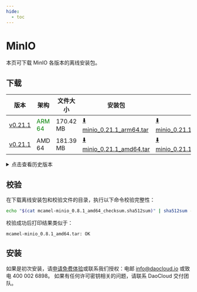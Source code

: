 ```yaml
---
hide:
  - toc
---
```


# MinIO

本页可下载 MinIO 各版本的离线安装包。

## 下载

| 版本 | 架构 | 文件大小 | 安装包 | 校验文件 | 更新日期 |
| ---- | --- | ------ | ------ | ------ | ------- |
| [v0.21.1](../../../middleware/minio/release-notes.md) | <font color=green>ARM 64</font> | 170.42 MB | [:arrow_down: minio_0.21.1_arm64.tar](https://qiniu-download-public.daocloud.io/DaoCloud_Enterprise/mcamel-minio_0.21.1_arm64.tar) | [:arrow_down: minio_0.21.1_arm64_checksum.sha512sum](https://qiniu-download-public.daocloud.io/DaoCloud_Enterprise/mcamel-minio_0.21.1_arm64_checksum.sha512sum) | 2025-05-13 |
| [v0.21.1](../../../middleware/minio/release-notes.md) | AMD 64 | 181.39 MB | [:arrow_down: minio_0.21.1_amd64.tar](https://qiniu-download-public.daocloud.io/DaoCloud_Enterprise/mcamel-minio_0.21.1_amd64.tar) | [:arrow_down: minio_0.21.1_amd64_checksum.sha512sum](https://qiniu-download-public.daocloud.io/DaoCloud_Enterprise/mcamel-minio_0.21.1_amd64_checksum.sha512sum) | 2025-05-13 |

<details>
<summary>点击查看历史版本</summary>
| 版本 | 架构 | 文件大小 | 安装包 | 校验文件 | 更新日期 |
| ---- | --- | ------ | ------ | ------ | ------- |
| [v0.21.0](../../../middleware/minio/release-notes.md) | <font color=green>ARM 64</font> | 222.45 MB | [:arrow_down: minio_0.21.0_arm64.tar](https://qiniu-download-public.daocloud.io/DaoCloud_Enterprise/mcamel-minio_0.21.0_arm64.tar) | [:arrow_down: minio_0.21.0_arm64_checksum.sha512sum](https://qiniu-download-public.daocloud.io/DaoCloud_Enterprise/mcamel-minio_0.21.0_arm64_checksum.sha512sum) | 2024-12-12 |
| [v0.21.0](../../../middleware/minio/release-notes.md) | AMD 64 | 233.30 MB | [:arrow_down: minio_0.21.0_amd64.tar](https://qiniu-download-public.daocloud.io/DaoCloud_Enterprise/mcamel-minio_0.21.0_amd64.tar) | [:arrow_down: minio_0.21.0_amd64_checksum.sha512sum](https://qiniu-download-public.daocloud.io/DaoCloud_Enterprise/mcamel-minio_0.21.0_amd64_checksum.sha512sum) | 2024-12-12 |
| [v0.20.0](../../../middleware/minio/release-notes.md) | <font color=green>ARM 64</font> | 222.56 MB | [:arrow_down: minio_0.20.0_arm64.tar](https://qiniu-download-public.daocloud.io/DaoCloud_Enterprise/mcamel-minio_0.20.0_arm64.tar) | [:arrow_down: minio_0.20.0_arm64_checksum.sha512sum](https://qiniu-download-public.daocloud.io/DaoCloud_Enterprise/mcamel-minio_0.20.0_arm64_checksum.sha512sum) | 2024-11-05 |
| [v0.20.0](../../../middleware/minio/release-notes.md) | AMD 64 | 233.39 MB | [:arrow_down: minio_0.20.0_amd64.tar](https://qiniu-download-public.daocloud.io/DaoCloud_Enterprise/mcamel-minio_0.20.0_amd64.tar) | [:arrow_down: minio_0.20.0_amd64_checksum.sha512sum](https://qiniu-download-public.daocloud.io/DaoCloud_Enterprise/mcamel-minio_0.20.0_amd64_checksum.sha512sum) | 2024-11-05 |
| [v0.19.0](../../../middleware/minio/release-notes.md) | <font color=green>ARM 64</font> | 217.50 MB | [:arrow_down: minio_0.19.0_arm64.tar](https://qiniu-download-public.daocloud.io/DaoCloud_Enterprise/mcamel-minio_0.19.0_arm64.tar) | [:arrow_down: minio_0.19.0_arm64_checksum.sha512sum](https://qiniu-download-public.daocloud.io/DaoCloud_Enterprise/mcamel-minio_0.19.0_arm64_checksum.sha512sum) | 2024-10-08 |
| [v0.19.0](../../../middleware/minio/release-notes.md) | AMD 64 | 226.79 MB | [:arrow_down: minio_0.19.0_amd64.tar](https://qiniu-download-public.daocloud.io/DaoCloud_Enterprise/mcamel-minio_0.19.0_amd64.tar) | [:arrow_down: minio_0.19.0_amd64_checksum.sha512sum](https://qiniu-download-public.daocloud.io/DaoCloud_Enterprise/mcamel-minio_0.19.0_amd64_checksum.sha512sum) | 2024-10-08 |
| [v0.18.0](../../../middleware/minio/release-notes.md) | <font color=green>ARM 64</font> | 212.10 MB | [:arrow_down: minio_0.18.0_arm64.tar](https://qiniu-download-public.daocloud.io/DaoCloud_Enterprise/mcamel-minio_0.18.0_arm64.tar) | [:arrow_down: minio_0.18.0_arm64_checksum.sha512sum](https://qiniu-download-public.daocloud.io/DaoCloud_Enterprise/mcamel-minio_0.18.0_arm64_checksum.sha512sum) | 2024-09-06 |
| [v0.18.0](../../../middleware/minio/release-notes.md) | AMD 64 | 221.48 MB | [:arrow_down: minio_0.18.0_amd64.tar](https://qiniu-download-public.daocloud.io/DaoCloud_Enterprise/mcamel-minio_0.18.0_amd64.tar) | [:arrow_down: minio_0.18.0_amd64_checksum.sha512sum](https://qiniu-download-public.daocloud.io/DaoCloud_Enterprise/mcamel-minio_0.18.0_amd64_checksum.sha512sum) | 2024-09-06 |
| [v0.17.0](../../../middleware/minio/release-notes.md) | <font color=green>ARM 64</font> | 212.01 MB | [:arrow_down: minio_0.17.0_arm64.tar](https://qiniu-download-public.daocloud.io/DaoCloud_Enterprise/mcamel-minio_0.17.0_arm64.tar) | [:arrow_down: minio_0.17.0_arm64_checksum.sha512sum](https://qiniu-download-public.daocloud.io/DaoCloud_Enterprise/mcamel-minio_0.17.0_arm64_checksum.sha512sum) | 2024-08-08 |
| [v0.17.0](../../../middleware/minio/release-notes.md) | AMD 64 | 221.40 MB | [:arrow_down: minio_0.17.0_amd64.tar](https://qiniu-download-public.daocloud.io/DaoCloud_Enterprise/mcamel-minio_0.17.0_amd64.tar) | [:arrow_down: minio_0.17.0_amd64_checksum.sha512sum](https://qiniu-download-public.daocloud.io/DaoCloud_Enterprise/mcamel-minio_0.17.0_amd64_checksum.sha512sum) | 2024-08-08 |
| [v0.16.0](../../../middleware/minio/release-notes.md) | <font color=green>ARM 64</font> | 211.37 MB | [:arrow_down: minio_0.16.0_arm64.tar](https://qiniu-download-public.daocloud.io/DaoCloud_Enterprise/mcamel-minio_0.16.0_arm64.tar) | [:arrow_down: minio_0.16.0_arm64_checksum.sha512sum](https://qiniu-download-public.daocloud.io/DaoCloud_Enterprise/mcamel-minio_0.16.0_arm64_checksum.sha512sum) | 2024-07-04 |
| [v0.16.0](../../../middleware/minio/release-notes.md) | AMD 64 | 220.77 MB | [:arrow_down: minio_0.16.0_amd64.tar](https://qiniu-download-public.daocloud.io/DaoCloud_Enterprise/mcamel-minio_0.16.0_amd64.tar) | [:arrow_down: minio_0.16.0_amd64_checksum.sha512sum](https://qiniu-download-public.daocloud.io/DaoCloud_Enterprise/mcamel-minio_0.16.0_amd64_checksum.sha512sum) | 2024-07-04 |
| [v0.15.0](../../../middleware/minio/release-notes.md) | <font color=green>ARM 64</font> | 211.25 MB | [:arrow_down: minio_0.15.0_arm64.tar](https://qiniu-download-public.daocloud.io/DaoCloud_Enterprise/mcamel-minio_0.15.0_arm64.tar) | [:arrow_down: minio_0.15.0_arm64_checksum.sha512sum](https://qiniu-download-public.daocloud.io/DaoCloud_Enterprise/mcamel-minio_0.15.0_arm64_checksum.sha512sum) | 2024-06-05 |
| [v0.15.0](../../../middleware/minio/release-notes.md) | AMD 64 | 220.66 MB | [:arrow_down: minio_0.15.0_amd64.tar](https://qiniu-download-public.daocloud.io/DaoCloud_Enterprise/mcamel-minio_0.15.0_amd64.tar) | [:arrow_down: minio_0.15.0_amd64_checksum.sha512sum](https://qiniu-download-public.daocloud.io/DaoCloud_Enterprise/mcamel-minio_0.15.0_amd64_checksum.sha512sum) | 2024-06-05 |
| [v0.14.0](../../../middleware/minio/release-notes.md) | <font color=green>ARM 64</font> | 211.27 MB | [:arrow_down: minio_0.14.0_arm64.tar](https://qiniu-download-public.daocloud.io/DaoCloud_Enterprise/mcamel-minio_0.14.0_arm64.tar) | [:arrow_down: minio_0.14.0_arm64_checksum.sha512sum](https://qiniu-download-public.daocloud.io/DaoCloud_Enterprise/mcamel-minio_0.14.0_arm64_checksum.sha512sum) | 2024-05-08 |
| [v0.14.0](../../../middleware/minio/release-notes.md) | AMD 64 | 220.65 MB | [:arrow_down: minio_0.14.0_amd64.tar](https://qiniu-download-public.daocloud.io/DaoCloud_Enterprise/mcamel-minio_0.14.0_amd64.tar) | [:arrow_down: minio_0.14.0_amd64_checksum.sha512sum](https://qiniu-download-public.daocloud.io/DaoCloud_Enterprise/mcamel-minio_0.14.0_amd64_checksum.sha512sum) | 2024-05-08 |
| [v0.13.0](../../../middleware/minio/release-notes.md) | <font color="green">ARM 64</font> | 211.15 MB | [:arrow_down: minio_0.13.0_arm64.tar](https://qiniu-download-public.daocloud.io/DaoCloud_Enterprise/mcamel-minio_0.13.0_arm64.tar) | [:arrow_down: minio_0.13.0_arm64_checksum.sha512sum](https://qiniu-download-public.daocloud.io/DaoCloud_Enterprise/mcamel-minio_0.13.0_arm64_checksum.sha512sum) | 2024-04-03 |
| [v0.13.0](../../../middleware/minio/release-notes.md) | AMD 64 | 220.56 MB | [:arrow_down: minio_0.13.0_amd64.tar](https://qiniu-download-public.daocloud.io/DaoCloud_Enterprise/mcamel-minio_0.13.0_amd64.tar) | [:arrow_down: minio_0.13.0_amd64_checksum.sha512sum](https://qiniu-download-public.daocloud.io/DaoCloud_Enterprise/mcamel-minio_0.13.0_amd64_checksum.sha512sum) | 2024-04-03 |
| [v0.12.0](../../../middleware/minio/release-notes.md) | AMD 64 | 218.97 MB | [:arrow_down: minio_0.12.0_amd64.tar](https://qiniu-download-public.daocloud.io/DaoCloud_Enterprise/mcamel-minio_0.12.0_amd64.tar) | [:arrow_down: minio_0.12.0_amd64_checksum.sha512sum](https://qiniu-download-public.daocloud.io/DaoCloud_Enterprise/mcamel-minio_0.12.0_amd64_checksum.sha512sum) | 2024-02-01 |
| [v0.11.0](../../../middleware/minio/release-notes.md) | AMD 64 | 218.84 MB | [:arrow_down: minio_0.11.0_amd64.tar](https://qiniu-download-public.daocloud.io/DaoCloud_Enterprise/mcamel-minio_0.11.0_amd64.tar) | [:arrow_down: minio_0.11.0_amd64_checksum.sha512sum](https://qiniu-download-public.daocloud.io/DaoCloud_Enterprise/mcamel-minio_0.11.0_amd64_checksum.sha512sum) | 2024-01-04 |
| [v0.10.0](../../../middleware/minio/release-notes.md) | AMD 64 | 256.16 MB | [:arrow_down: minio_0.10.0_amd64.tar](https://qiniu-download-public.daocloud.io/DaoCloud_Enterprise/mcamel-minio_0.10.0_amd64.tar) | [:arrow_down: minio_0.10.0_amd64_checksum.sha512sum](https://qiniu-download-public.daocloud.io/DaoCloud_Enterprise/mcamel-minio_0.10.0_amd64_checksum.sha512sum) | 2023-12-10 |
| [v0.9.0](../../../middleware/minio/release-notes.md) | AMD 64 | 253.79 MB | [:arrow_down: minio_0.9.0_amd64.tar](https://qiniu-download-public.daocloud.io/DaoCloud_Enterprise/mcamel-minio_0.9.0_amd64.tar) | [:arrow_down: minio_0.9.0_amd64_checksum.sha512sum](https://qiniu-download-public.daocloud.io/DaoCloud_Enterprise/mcamel-minio_0.9.0_amd64_checksum.sha512sum) | 2023-11-02 |
| [v0.8.1](../../../middleware/minio/release-notes.md) | AMD 64 | 219.92 MB | [:arrow_down: minio_0.8.1_amd64.tar](https://qiniu-download-public.daocloud.io/DaoCloud_Enterprise/mcamel-minio_0.8.1_amd64.tar) | [:arrow_down: minio_0.8.1_amd64_checksum.sha512sum](https://qiniu-download-public.daocloud.io/DaoCloud_Enterprise/mcamel-minio_0.8.1_amd64_checksum.sha512sum) | 2023-10-20 |
</details>

## 校验

在下载离线安装包和校验文件的目录，执行以下命令校验完整性：

```sh
echo "$(cat mcamel-minio_0.8.1_amd64_checksum.sha512sum)" | sha512sum -c
```

校验成功后打印结果类似于：

```none
mcamel-minio_0.8.1_amd64.tar: OK
```

## 安装

如果是初次安装，请[申请免费体验](../../../dce/license0.md)或联系我们授权：电邮 info@daocloud.io 或致电 400 002 6898。
如果有任何许可密钥相关的问题，请联系 DaoCloud 交付团队。